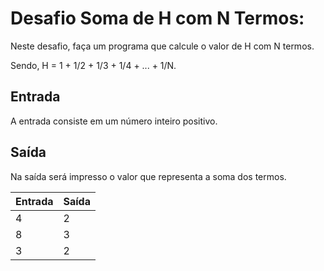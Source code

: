 # Desafio Soma de H com N Termos:
Neste desafio, faça um programa que calcule o valor de H com N termos. 

Sendo, H = 1 + 1/2 + 1/3 + 1/4 + ... + 1/N. 

## Entrada 
A entrada consiste em um número inteiro positivo. 

## Saída 
Na saída será impresso o valor que representa a soma dos termos.

Entrada	|  Saída
--------|--------
4	    |  2
8	    |  3
3	    |  2